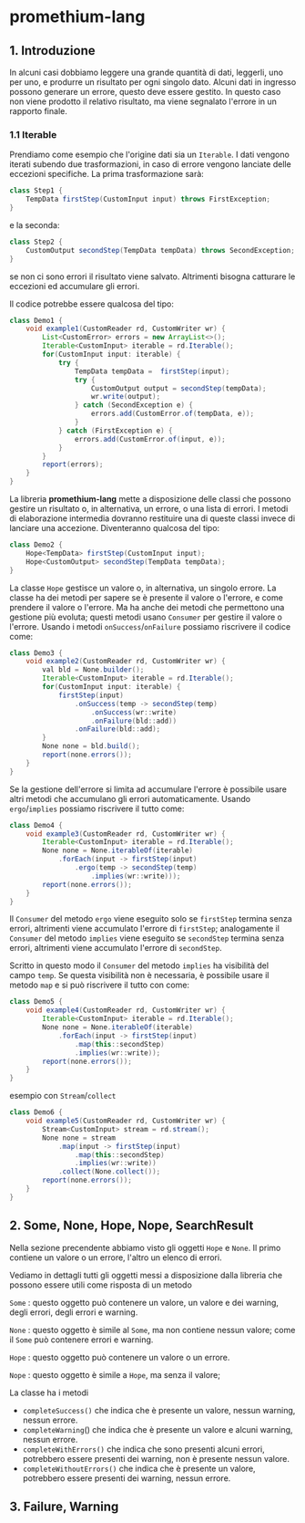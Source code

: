 # promethium-lang

## 1. Introduzione
In alcuni casi dobbiamo leggere una grande quantità di dati, leggerli, uno per uno, e produrre un risultato per ogni singolo dato.
Alcuni dati in ingresso possono generare un errore, questo deve essere gestito. In questo caso non viene prodotto il relativo risultato, ma viene segnalato l'errore in un rapporto finale.

### 1.1 Iterable
Prendiamo come esempio che l'origine dati sia un `Iterable`. I dati vengono iterati subendo due trasformazioni, in caso di errore vengono lanciate delle eccezioni specifiche. La prima trasformazione sarà:
```java
class Step1 {
    TempData firstStep(CustomInput input) throws FirstException;
}
```
e la seconda:
```java
class Step2 {
    CustomOutput secondStep(TempData tempData) throws SecondException;
}
```
se non ci sono errori il risultato viene salvato. Altrimenti bisogna catturare le eccezioni ed accumulare gli errori.

Il codice potrebbe essere qualcosa del tipo:
```java
class Demo1 {
    void example1(CustomReader rd, CustomWriter wr) {
        List<CustomError> errors = new ArrayList<>();
        Iterable<CustomInput> iterable = rd.Iterable();
        for(CustomInput input: iterable) {
            try {
                TempData tempData =  firstStep(input);
                try {
                    CustomOutput output = secondStep(tempData);
                    wr.write(output);
                } catch (SecondException e) {
                    errors.add(CustomError.of(tempData, e));
                }
            } catch (FirstException e) {
                errors.add(CustomError.of(input, e));
            }
        }
        report(errors);
    }
}
```
La libreria **promethium-lang** mette a disposizione delle classi che possono gestire un risultato o, in alternativa, un errore, o una lista di errori.
I metodi di elaborazione intermedia dovranno restituire una  di queste classi invece di lanciare una accezione. Diventeranno qualcosa del tipo:
```java
class Demo2 {
    Hope<TempData> firstStep(CustomInput input);
    Hope<CustomOutput> secondStep(TempData tempData);
}
```
La classe `Hope` gestisce un valore o, in alternativa, un singolo errore. La classe ha dei metodi per sapere se è presente il valore o l'errore, e come prendere il valore o l'errore. Ma ha anche dei metodi che permettono una gestione più evoluta; questi metodi usano `Consumer` per gestire il valore o l'errore.
Usando i metodi `onSuccess`/`onFailure` possiamo riscrivere il codice come:
```java
class Demo3 {
    void example2(CustomReader rd, CustomWriter wr) {
        val bld = None.builder();
        Iterable<CustomInput> iterable = rd.Iterable();
        for(CustomInput input: iterable) {
            firstStep(input)
                .onSuccess(temp -> secondStep(temp)
                    .onSuccess(wr::write)
                    .onFailure(bld::add))
                .onFailure(bld::add);
        }
        None none = bld.build();
        report(none.errors());
    }
}
```
Se la gestione dell'errore si limita ad accumulare l'errore è possibile usare altri metodi che accumulano gli errori
automaticamente. Usando `ergo`/`implies` possiamo riscrivere il tutto come:
```java
class Demo4 {
    void example3(CustomReader rd, CustomWriter wr) {
        Iterable<CustomInput> iterable = rd.Iterable();
        None none = None.iterableOf(iterable)
            .forEach(input -> firstStep(input)
                .ergo(temp -> secondStep(temp)
                    .implies(wr::write)));
        report(none.errors());
    }
}
```

Il `Consumer` del metodo `ergo` viene eseguito solo se `firstStep` termina senza errori, altrimenti viene accumulato
l'errore di `firstStep`; analogamente il `Consumer` del metodo `implies` viene eseguito se `secondStep` termina senza
errori, altrimenti viene accumulato l'errore di `secondStep`.

Scritto in questo modo il `Consumer` del metodo `implies` ha visibilità del campo `temp`. Se questa visibilità non è
necessaria, è possibile usare il metodo `map` e si può riscrivere il tutto con come:
```java
class Demo5 {
    void example4(CustomReader rd, CustomWriter wr) {
        Iterable<CustomInput> iterable = rd.Iterable();
        None none = None.iterableOf(iterable)
            .forEach(input -> firstStep(input)
                .map(this::secondStep)
                .implies(wr::write));
        report(none.errors());
    }
}
```

esempio con `Stream`/`collect`
```java
class Demo6 {
    void example5(CustomReader rd, CustomWriter wr) {
        Stream<CustomInput> stream = rd.stream();
        None none = stream
            .map(input -> firstStep(input)
                .map(this::secondStep)
                .implies(wr::write))
            .collect(None.collect());
        report(none.errors());
    }
}
```

## 2. Some, None, Hope, Nope, SearchResult

Nella sezione precendente abbiamo visto gli oggetti `Hope` e `None`.
Il primo contiene un valore o un errore, l'altro un elenco di errori.

Vediamo in dettagli tutti gli oggetti messi a disposizione dalla libreria che possono essere utili come risposta di un
metodo

`Some`
: questo oggetto può contenere un valore, un valore e dei warning, degli errori, degli errori e warning.

`None`
: questo oggetto è simile al `Some`, ma non contiene nessun valore; come il `Some` può contenere errori e warning.

`Hope`
: questo oggetto può contenere un valore o un errore.

`Nope`
: questo oggetto è simile a `Hope`, ma senza il valore;

La classe ha i metodi

* `completeSuccess()` che indica che è presente un valore, nessun warning, nessun errore.
* `completeWarning`() che indica che è presente un valore e alcuni warning, nessun errore.
* `completeWithErrors()` che indica che sono presenti alcuni errori, potrebbero essere presenti dei warning, non è
  presente nessun valore.
* `completeWithoutErrors()` che indica che è presente un valore, potrebbero essere presenti dei warning, nessun errore.

## 3. Failure, Warning
